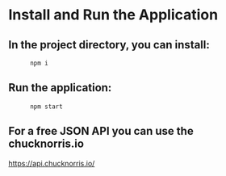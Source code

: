 # **Install and Run the Application**


## In the project directory, you can install:
          npm i


## Run the application:
          npm start


##  For a free JSON API you can use the  <a> chucknorris.io <a/>

https://api.chucknorris.io/
